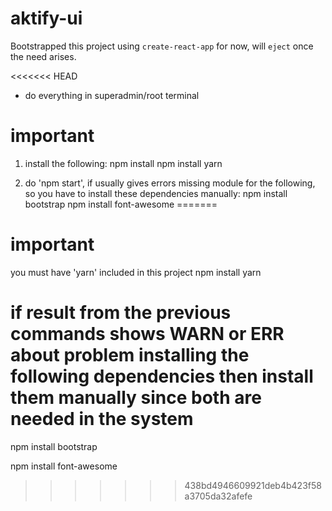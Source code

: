 # aktify-ui

Bootstrapped this project using `create-react-app` for now,
will `eject` once the need arises.

<<<<<<< HEAD
- do everything in superadmin/root terminal

# important
1. install the following:
	npm install
	npm install yarn

2. do 'npm start', if usually gives errors missing module for the following, 
	so you have to install these dependencies manually:
	npm install bootstrap
	npm install font-awesome
=======
# important
you must have 'yarn' included in this project
npm install yarn

# if result from the previous commands shows WARN or ERR about problem installing the following dependencies then install them manually since both are needed in the system

npm install bootstrap

npm install font-awesome
>>>>>>> 438bd4946609921deb4b423f58a3705da32afefe
